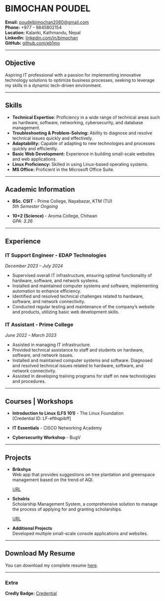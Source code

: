 
# BIMOCHAN POUDEL

**Email:** poudelbimochan2060@gmail.com  
**Phone:** +977 - 9845802154  
**Location:** Kalanki, Kathmandu, Nepal  
**LinkedIn:** [linkedin.com/in/bimochan](https://www.linkedin.com/in/bimochan)  
**GitHub:** [github.com/eb1mo](https://www.github.com/eb1mo)

---

## Objective

Aspiring IT professional with a passion for implementing innovative technology solutions to optimize business processes, seeking to leverage my skills in a dynamic tech-driven environment.

---

## Skills

- **Technical Expertise:** Proficiency in a wide range of technical areas such as hardware, software, networking, cybersecurity, and database management.
- **Troubleshooting & Problem-Solving:** Ability to diagnose and resolve technical issues quickly and effectively.
- **Adaptability:** Capable of adapting to new technologies and processes quickly and efficiently.
- **Basic Web Development:** Experience in building small-scale websites and web applications.
- **Linux Proficiency:** Skilled in using Linux-based operating systems.
- **MS Office:** Proficient in the Microsoft Office Suite.

---

## Academic Information

- **BSc. CSIT** - Prime College, Nayabazar, KTM (TU)  
  *5th Semester Ongoing*

- **10+2 (Science)** - Aroma College, Chitwan  
  *GPA: 3.26*

---

## Experience

### IT Support Engineer - EDAP Technologies  
*December 2023 – July 2024*  
- Supervised overall IT infrastructure, ensuring optimal functionality of hardware, software, and network systems.
- Installed and maintained computer systems and software, implementing automation to enhance efficiency.
- Identified and resolved technical challenges related to hardware, software, and network connectivity.
- Conducted regular testing and maintenance of the company’s website and products, utilizing basic web development skills.

### IT Assistant - Prime College  
*June 2022 – March 2023*  
- Assisted in managing IT infrastructure.
- Provided technical assistance to staff and students on hardware, software, and network issues.
- Installed and maintained computer systems and software. Diagnosed and resolved technical issues related to hardware, software, and network connectivity.
- Assisted in developing training programs for staff on new technologies and procedures.

---

## Courses | Workshops

- **Introduction to Linux (LFS 101)** - The Linux Foundation  
  [Credential ID: LF-efthqpibff]

- **IT Essentials** - CISCO Networking Academy

- **Cybersecurity Workshop** - BugV

---

## Projects

- **Brikshya**  
  Web app that provides suggestions on tree plantation and greenspace management based on the trend of AQI.

  [URL](http://www.brikshya.rf.gd)

- **Scholris**  
  Scholarship Management System, a comprehensive solution to manage the process of applying for and granting scholarships.

  [URL](http://www.scholris.rf.gd)

- **Additional Projects**  
  Developed multiple small-scale console applications and websites.

---

## Download My Resume

You can download my complete resume [here](Bimochan_Resume.pdf).

---

### Extra
**Credly Badge:** [Credential](https://www.credly.com/badges/4aded105-068d-4659-aa82-7a1079c08e36)
